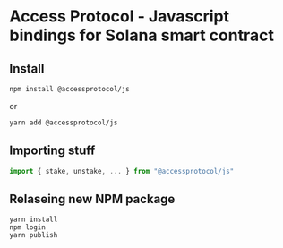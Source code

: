 # Access Protocol - Javascript bindings for Solana smart contract

## Install
```bash
npm install @accessprotocol/js
```
or
```bash
yarn add @accessprotocol/js
```

## Importing stuff
```javascript
import { stake, unstake, ... } from "@accessprotocol/js"
```

## Relaseing new NPM package
```
yarn install
npm login
yarn publish
```